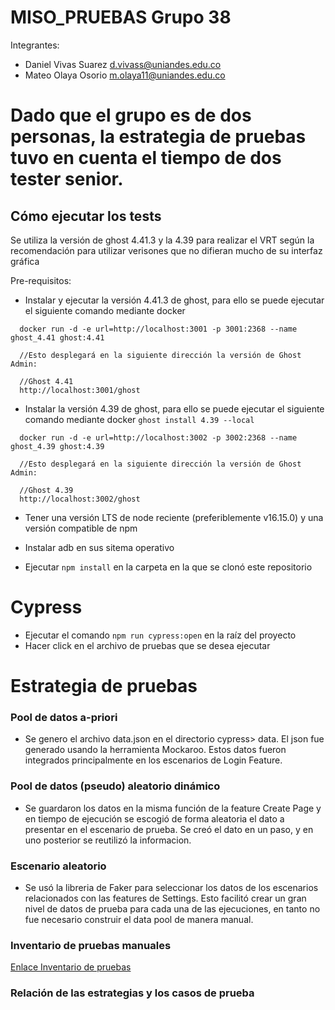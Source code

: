 # MISO_PRUEBAS Grupo 38

Integrantes:
* Daniel Vivas Suarez d.vivass@uniandes.edu.co
* Mateo Olaya Osorio m.olaya11@uniandes.edu.co

# Dado que el grupo es de dos personas, la estrategia de pruebas tuvo en cuenta el tiempo de dos tester senior.

## Cómo ejecutar los tests

Se utiliza la versión de ghost 4.41.3 y la 4.39 para realizar el VRT según la recomendación para utilizar verisones que no difieran mucho de su interfaz gráfica

Pre-requisitos:
* Instalar y ejecutar la versión 4.41.3 de ghost, para ello se puede ejecutar el siguiente comando mediante docker

```
  docker run -d -e url=http://localhost:3001 -p 3001:2368 --name ghost_4.41 ghost:4.41

  //Esto desplegará en la siguiente dirección la versión de Ghost Admin:

  //Ghost 4.41
  http://localhost:3001/ghost
```

* Instalar la versión 4.39 de ghost, para ello se puede ejecutar el siguiente comando mediante docker
`ghost install 4.39 --local`

```
  docker run -d -e url=http://localhost:3002 -p 3002:2368 --name ghost_4.39 ghost:4.39

  //Esto desplegará en la siguiente dirección la versión de Ghost Admin:

  //Ghost 4.39
  http://localhost:3002/ghost
```

* Tener una versión LTS de node reciente (preferiblemente v16.15.0) y una versión compatible de npm

* Instalar adb en sus sitema operativo
  
* Ejecutar `npm install` en la carpeta en la que se clonó este repositorio

# Cypress
* Ejecutar el comando `npm run cypress:open` en la raíz del proyecto
* Hacer click en el archivo de pruebas que se desea ejecutar

# Estrategia de pruebas

### Pool de datos a-priori
* Se genero el archivo data.json en el directorio cypress> data. El json fue generado usando la herramienta Mockaroo. Estos datos fueron integrados principalmente en los escenarios de Login Feature.

### Pool de datos (pseudo) aleatorio dinámico
* Se guardaron los datos en la misma función de la feature Create Page y en tiempo de ejecución se escogió de forma aleatoria el dato a presentar en el escenario de prueba. Se creó el dato en un paso, y en uno posterior se reutilizó la informacion.

### Escenario aleatorio
* Se usó la libreria de Faker para seleccionar los datos de los escenarios relacionados con las features de Settings. Esto facilitó crear un gran nivel de datos de prueba para cada una de las ejecuciones, en tanto no fue necesario construir el data pool de manera manual. 

### Inventario de pruebas manuales
[Enlace Inventario de pruebas](https://uniandes-my.sharepoint.com/:x:/g/personal/m_olaya11_uniandes_edu_co/EcWmfoiyKzNErRIPoy_fxocB67wWsyoP-3PDrX_HZoliVA?e=JeuobZ)


### Relación de las estrategias y los casos de prueba




